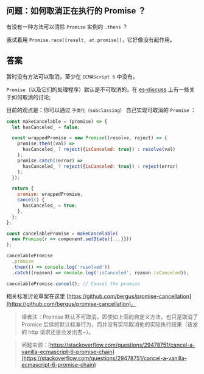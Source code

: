 ## 问题：如何取消正在执行的 Promise ？

有没有一种方法可以清除 `Promise` 实例的 `.thens` ？

我试着用 `Promise.race([result, at.promise])`，它好像没有起作用。


## 答案

暂时没有方法可以取消，至少在 `ECMAScript 6` 中没有。

`Promise`（以及它们的处理程序）默认是不可取消的，在 [es-discuss](https://esdiscuss.org/topic/cancellation-architectural-observations) 上有一些关于如何取消的讨论;

目前的观点是：你可以通过 `子类化（subclassing）` 自己实现可取消的 `Promise` ：

```js
const makeCancelable = (promise) => {
  let hasCanceled_ = false;

  const wrappedPromise = new Promise((resolve, reject) => {
    promise.then((val) =>
      hasCanceled_ ? reject({isCanceled: true}) : resolve(val)
    );
    promise.catch((error) =>
      hasCanceled_ ? reject({isCanceled: true}) : reject(error)
    );
  });

  return {
    promise: wrappedPromise,
    cancel() {
      hasCanceled_ = true;
    },
  };
};

const cancelablePromise = makeCancelable(
  new Promise(r => component.setState({...}}))
);

cancelablePromise
  .promise
  .then(() => console.log('resolved'))
  .catch((reason) => console.log('isCanceled', reason.isCanceled));

cancelablePromise.cancel(); // Cancel the promise
```

相关标准讨论草案在这里 [https://github.com/bergus/promise-cancellation](https://github.com/bergus/promise-cancellation)。

> 译者注：Promise 默认不可取消，即使如上面的自定义方法，也只是取消了 Promise 后续的默认标准行为，而并没有实际取消他的实际执行结果（该发的 http 请求还是会发出去~）。

> 问题来源：[https://stackoverflow.com/questions/29478751/cancel-a-vanilla-ecmascript-6-promise-chain](https://stackoverflow.com/questions/29478751/cancel-a-vanilla-ecmascript-6-promise-chain)